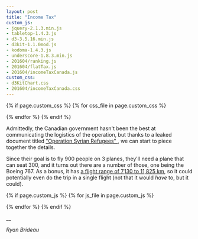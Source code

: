 ```yaml
---
layout: post
title: "Income Tax"
custom_js:
- jquery-2.1.3.min.js
- tabletop-1.4.3.js
- d3-3.5.16.min.js
- d3kit-1.1.0mod.js
- kodoma-1.4.3.js
- underscore-1.8.3.min.js
- 201604/ranking.js
- 201604/flatTax.js
- 201604/incomeTaxCanada.js
custom_css:
- d3KitChart.css
- 201604/incomeTaxCanada.css
---
```


{% if page.custom_css %}
  {% for css_file in page.custom_css %}
  <link rel="stylesheet" href='/public/css/{{ css_file }}'></script>
  {% endfor %}
{% endif %}

Admittedly, the Canadian government hasn't been the best at communicating the logistics of the operation, but thanks to a leaked document titled ["Operation Syrian Refugees" ](http://news.nationalpost.com/news/canada/500k-federal-ad-campaign-to-tout-refugee-plan-as-a-national-project-document-reveals), we can start to piece together the details.

<div id="flattax" class="chart"></div>

Since their goal is to fly 900 people on 3 planes, they'll need a plane that can seat 300, and it turns out there are a number of those, one being the Boeing 767. As a bonus, it has [a flight range of 7,130 to 11,825 km](https://en.wikipedia.org/wiki/Boeing_767), so it could potentially even do the trip in a single flight (not that it would _have_ to, but it could).


{% if page.custom_js %}
  {% for js_file in page.custom_js %}
  <script src='/public/js/{{ js_file }}' type="text/javascript"></script>
  {% endfor %}
{% endif %}

__

_Ryan Brideau_
